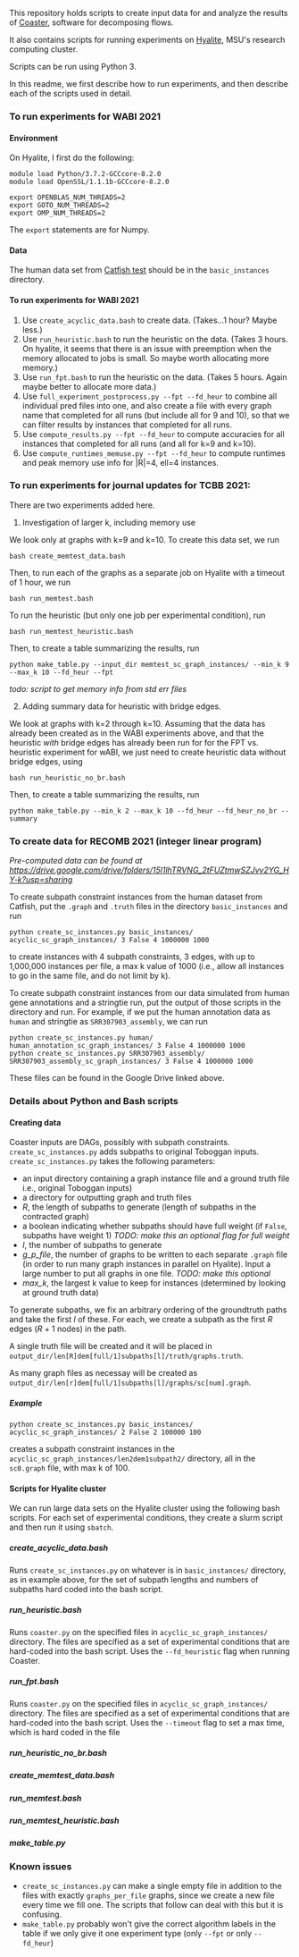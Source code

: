 This repository holds scripts to create input data for and analyze the results
of [Coaster](https://github.com/msu-alglab/coaster), software for decomposing
flows.

It also contains scripts for running experiments on
[Hyalite](https://www.montana.edu/uit/rci/hyalite/), MSU's research computing
cluster.

Scripts can be run using Python 3.

In this readme, we first describe how to run experiments, and then describe
each of the scripts used in detail.


### To run experiments for WABI 2021

#### Environment

On Hyalite, I first do the following:

```
module load Python/3.7.2-GCCcore-8.2.0
module load OpenSSL/1.1.1b-GCCcore-8.2.0

export OPENBLAS_NUM_THREADS=2
export GOTO_NUM_THREADS=2
export OMP_NUM_THREADS=2
```
The `export` statements are for Numpy.

#### Data

The human data set from [Catfish
test](https://github.com/Kingsford-Group/catfishtest) should be in the
`basic_instances` directory.

#### To run experiments for WABI 2021

1. Use `create_acyclic_data.bash` to create data. (Takes...1 hour? Maybe less.)
2. Use `run_heuristic.bash` to run the heuristic on the data. (Takes 3 hours.
   On hyalite, it seems that there is an issue with preemption when the memory
allocated to jobs is small. So maybe worth allocating more memory.)
3. Use `run_fpt.bash` to run the heuristic on the data. (Takes 5 hours.
Again maybe better to allocate more data.)
4. Use `full_experiment_postprocess.py --fpt --fd_heur` to combine all
   individual pred files into one, and also create a file with every graph name
that completed for all runs (but include all for 9 and 10), so that we can
filter results by instances that completed for all runs.
5. Use `compute_results.py --fpt --fd_heur` to compute accuracies for all
   instances that completed for all runs (and all for k=9 and k=10).
6. Use `compute_runtimes_memuse.py --fpt --fd_heur` to compute runtimes and
   peak memory use info for |R|=4, ell=4 instances.

### To run experiments for journal updates for TCBB 2021:

There are two experiments added here.

1. Investigation of larger k, including memory use


We look only at graphs with k=9 and k=10. To create
this data set, we run

```  
bash create_memtest_data.bash
```  
Then, to run each of the graphs as a separate job on Hyalite with a timeout of
1 hour, we run
```  
bash run_memtest.bash
```  
To run the heuristic (but only one job per experimental condition), run
```  
bash run_memtest_heuristic.bash
```  
Then, to create a table summarizing the results, run
```
python make_table.py --input_dir memtest_sc_graph_instances/ --min_k 9 --max_k 10 --fd_heur --fpt
```
*todo: script to get memory info from std err files*

2. Adding summary data for heuristic with bridge edges.

We look at graphs with k=2 through k=10.
Assuming that the data has already been created as in the WABI experiments
above, and that the heuristic  *with* bridge edges has already been run for
for the FPT vs. heuristic experiment for wABI, we just need to create heuristic data
without bridge edges, using
```
bash run_heuristic_no_br.bash
```
Then, to create a table summarizing the results, run
```
python make_table.py --min_k 2 --max_k 10 --fd_heur --fd_heur_no_br --summary
```

### To create data for RECOMB 2021 (integer linear program)

*Pre-computed data can be found at https://drive.google.com/drive/folders/15l1lhTRVNG_2tFUZtmwSZJvv2YG_HY-k?usp=sharing*

To create subpath constraint instances from the human dataset from Catfish, put
the `.graph` and `.truth` files in the directory `basic_instances` and run
```
python create_sc_instances.py basic_instances/ acyclic_sc_graph_instances/ 3 False 4 1000000 1000
```
to create instances with 4 subpath constraints, 3 edges, with up to 1,000,000 instances per file, a max k value of 1000
(i.e., allow all instances to go in the same file, and do not limit by k).

To create subpath constraint instances from our data simulated from human gene
annotations and a stringtie run, put the output of those scripts in the
directory and run. For example, if we put the human annotation data as `human`
and stringtie as `SRR307903_assembly`, we can run

```
python create_sc_instances.py human/ human_annotation_sc_graph_instances/ 3 False 4 1000000 1000
python create_sc_instances.py SRR307903_assembly/ SRR307903_assembly_sc_graph_instances/ 3 False 4 1000000 1000
```

These files can be found in the Google Drive linked above.

### Details about Python and Bash scripts

#### Creating data

Coaster inputs are DAGs, possibly  with subpath constraints.
`create_sc_instances.py` adds subpaths to original Toboggan inputs.
`create_sc_instances.py` takes the following parameters:
* an input directory containing a graph instance file and a ground truth file i.e.,
	original Toboggan inputs)
* a directory for outputting graph and truth files
* *R*, the length of subpaths to generate (length of subpaths in the contracted
	graph)
* a boolean indicating whether subpaths should have full weight (if `False`,
	subpaths have weight 1) *TODO: make this an optional flag for full
	weight*
* *l*, the number of subpaths to generate
* *g_p_file*, the number of graphs to be written to each separate `.graph` file
    (in order to run many graph instances in parallel on Hyalite). Input a
    large number to put all graphs in one file. *TODO: make
    this optional*
* *max_k*, the largest k value to keep for instances (determined by looking at
  ground truth data)

To generate subpaths, we fix an arbitrary ordering of the groundtruth paths and
take the first *l* of these. For each, we create a subpath as the first *R*
edges (*R* + 1 nodes) in the path.

A single truth file will be created and it will be placed in
`output_dir/len[R]dem[full/1]subpaths[l]/truth/graphs.truth`.

As many graph files as necessay will be created as
`output_dir/len[r]dem[full/1]subpaths[l]/graphs/sc[num].graph`.


##### Example

```
python create_sc_instances.py basic_instances/ acyclic_sc_graph_instances/ 2 False 2 100000 100
```
creates a subpath constraint instances in the
`acyclic_sc_graph_instances/len2dem1subpath2/` directory, all in the
`sc0.graph` file, with max k of 100.

#### Scripts for Hyalite cluster

We can run large data sets on the Hyalite cluster using the following bash
scripts. For each set of experimental conditions, they create a slurm script
and then run it using `sbatch`.

##### create_acyclic_data.bash

Runs `create_sc_instances.py` on whatever is in `basic_instances/` directory,
as in example above, for the set of subpath lengths and numbers of subpaths
hard coded into the bash script.

##### run_heuristic.bash

Runs `coaster.py` on the specified files in `acyclic_sc_graph_instances/` directory.
The files are specified as a set of experimental conditions that are hard-coded
into the bash script. Uses the `--fd_heuristic` flag when running Coaster.

##### run_fpt.bash

Runs `coaster.py` on the specified files in `acyclic_sc_graph_instances/` directory.
The files are specified as a set of experimental conditions that are hard-coded
into the bash script. Uses the `--timeout` flag to set a max time, which is
hard coded in the file

##### run_heuristic_no_br.bash

##### create_memtest_data.bash

##### run_memtest.bash

##### run_memtest_heuristic.bash

##### make_table.py

### Known issues

* `create_sc_instances.py` can make a single empty file in addition to the
  files with exactly `graphs_per_file` graphs, since we create a new file every time we fill one. The scripts that follow
can deal with this but it is confusing.
* `make_table.py` probably won't give the correct algorithm labels in the table
  if we only give it one experiment type (only `--fpt` or only `--fd_heur`)
